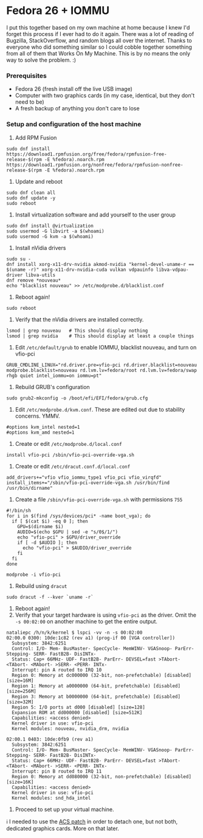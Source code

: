 # Fedora 26 + IOMMU

I put this together based on my own machine at home because I knew I'd forget this process if I ever had to do it again.  There was a lot of reading of Bugzilla, StackOverflow, and random blogs all over the internet.  Thanks to everyone who did something similar so I could cobble together something from all of them that Works On My Machine.  This is by no means the only way to solve the problem.  :)


### Prerequisites
- Fedora 26 (fresh install off the live USB image)
- Computer with two graphics cards (in my case, identical, but they don't need to be)
- A fresh backup of anything you don't care to lose


### Setup and configuration of the host machine
1. Add RPM Fusion
  ```shell
  sudo dnf install https://download1.rpmfusion.org/free/fedora/rpmfusion-free-release-$(rpm -E %fedora).noarch.rpm https://download1.rpmfusion.org/nonfree/fedora/rpmfusion-nonfree-release-$(rpm -E %fedora).noarch.rpm
  ```
1. Update and reboot
  ```shell
  sudo dnf clean all
  sudo dnf update -y
  sudo reboot
  ```
1. Install virtualization software and add yourself to the user group
  ```shell
  sudo dnf install @virtualization
  sudo usermod -G libvirt -a $(whoami)
  sudo usermod -G kvm -a $(whoami)
  ```
1. Install nVidia drivers
  ```shell
  sudo su -
  dnf install xorg-x11-drv-nvidia akmod-nvidia "kernel-devel-uname-r == $(uname -r)" xorg-x11-drv-nvidia-cuda vulkan vdpauinfo libva-vdpau-driver libva-utils
  dnf remove *nouveau*
  echo "blacklist nouveau" >> /etc/modprobe.d/blacklist.conf
  ```
1. Reboot again!
  ```shell
  sudo reboot
  ```
1. Verify that the nVidia drivers are installed correctly.
  ```shell
  lsmod | grep nouveau   # This should display nothing
  lsmod | grep nvidia    # This should display at least a couple things
  ```
1. Edit `/etc/default/grub` to enable IOMMU, blacklist nouveau, and turn on vfio-pci
  ```
  GRUB_CMDLINE_LINUX="rd.driver.pre=vfio-pci rd.driver.blacklist=nouveau modprobe.blacklist=nouveau rd.lvm.lv=fedora/root rd.lvm.lv=fedora/swap rhgb quiet intel_iommu=on iommu=pt"
  ```
1. Rebuild GRUB's configuration
  ```shell
  sudo grub2-mkconfig -o /boot/efi/EFI/fedora/grub.cfg
  ```
1. Edit `/etc/modprobe.d/kvm.conf`.  These are edited out due to stability concerns.  YMMV.
  ```
  #options kvm_intel nested=1
  #options kvm_amd nested=1
  ```
1. Create or edit `/etc/modprobe.d/local.conf`
  ```
  install vfio-pci /sbin/vfio-pci-override-vga.sh
  ```
1. Create or edit `/etc/dracut.conf.d/local.conf`
  ```
  add_drivers+="vfio vfio_iommu_type1 vfio_pci vfio_virqfd"
install_items+="/sbin/vfio-pci-override-vga.sh /usr/bin/find /usr/bin/dirname"
  ```
1. Create a file `/sbin/vfio-pci-override-vga.sh` with permissions `755`
  ```shell
  #!/bin/sh
  for i in $(find /sys/devices/pci* -name boot_vga); do
    if [ $(cat $i) -eq 0 ]; then
      GPU=$(dirname $i)
      AUDIO=$(echo $GPU | sed -e "s/0$/1/")
      echo "vfio-pci" > $GPU/driver_override
      if [ -d $AUDIO ]; then
        echo "vfio-pci" > $AUDIO/driver_override
      fi
    fi
  done

  modprobe -i vfio-pci
  ```
1. Rebuild using `dracut`
  ```shell
  sudo dracut -f --kver `uname -r`
  ```
1. Reboot again!
1. Verify that your target hardware is using `vfio-pci` as the driver.  Omit the `-s 00:02:00` on another machine to get the entire output.
  ```shell
  nataliepc /h/n/k/kernel $ lspci -vv -n -s 00:02:00
  02:00.0 0300: 10de:1c82 (rev a1) (prog-if 00 [VGA controller])
    Subsystem: 3842:6251
    Control: I/O- Mem- BusMaster- SpecCycle- MemWINV- VGASnoop- ParErr- Stepping- SERR- FastB2B- DisINTx-
    Status: Cap+ 66MHz- UDF- FastB2B- ParErr- DEVSEL=fast >TAbort- <TAbort- <MAbort- >SERR- <PERR- INTx-
    Interrupt: pin A routed to IRQ 10
    Region 0: Memory at dc000000 (32-bit, non-prefetchable) [disabled] [size=16M]
    Region 1: Memory at a0000000 (64-bit, prefetchable) [disabled] [size=256M]
    Region 3: Memory at b0000000 (64-bit, prefetchable) [disabled] [size=32M]
    Region 5: I/O ports at d000 [disabled] [size=128]
    Expansion ROM at dd000000 [disabled] [size=512K]
    Capabilities: <access denied>
    Kernel driver in use: vfio-pci
    Kernel modules: nouveau, nvidia_drm, nvidia

  02:00.1 0403: 10de:0fb9 (rev a1)
    Subsystem: 3842:6251
    Control: I/O- Mem- BusMaster- SpecCycle- MemWINV- VGASnoop- ParErr- Stepping- SERR- FastB2B- DisINTx-
    Status: Cap+ 66MHz- UDF- FastB2B- ParErr- DEVSEL=fast >TAbort- <TAbort- <MAbort- >SERR- <PERR- INTx-
    Interrupt: pin B routed to IRQ 11
    Region 0: Memory at dd080000 (32-bit, non-prefetchable) [disabled] [size=16K]
    Capabilities: <access denied>
    Kernel driver in use: vfio-pci
    Kernel modules: snd_hda_intel
  ```
1. Proceed to set up your virtual machine.


:information_source: I needed to use the [ACS patch](https://lkml.org/lkml/2013/5/30/513) in order to detach one, but not both, dedicated graphics cards.  More on that later.
